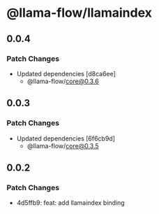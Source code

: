 # @llama-flow/llamaindex

## 0.0.4

### Patch Changes

- Updated dependencies [d8ca6ee]
  - @llama-flow/core@0.3.6

## 0.0.3

### Patch Changes

- Updated dependencies [6f6cb9d]
  - @llama-flow/core@0.3.5

## 0.0.2

### Patch Changes

- 4d5ffb9: feat: add llamaindex binding
